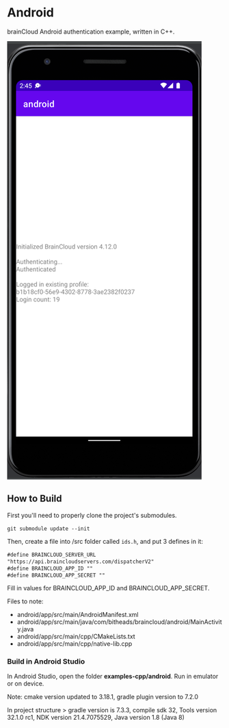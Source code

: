 # Android
brainCloud Android authentication example, written in C++.

![](./screenshots/screenshot.png)

## How to Build
First you'll need to properly clone the project's submodules.
```
git submodule update --init
```

Then, create a file into /src folder called `ids.h`, and put 3 defines in it:
```
#define BRAINCLOUD_SERVER_URL "https://api.braincloudservers.com/dispatcherV2"
#define BRAINCLOUD_APP_ID ""
#define BRAINCLOUD_APP_SECRET ""
```

Fill in values for BRAINCLOUD_APP_ID and BRAINCLOUD_APP_SECRET.

Files to note:

- android/app/src/main/AndroidManifest.xml
- android/app/src/main/java/com/bitheads/braincloud/android/MainActivity.java
- android/app/src/main/cpp/CMakeLists.txt
- android/app/src/main/cpp/native-lib.cpp

### Build in Android Studio

In Android Studio, open the folder **examples-cpp/android**. Run in emulator or on device.

Note: cmake version updated to 3.18.1, gradle plugin version to 7.2.0

In project structure > gradle version is 7.3.3, compile sdk 32, Tools version 32.1.0 rc1, NDK version 21.4.7075529, Java version 1.8 (Java 8)
